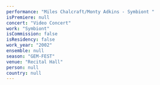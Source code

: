 ```yaml
---
performance: "Miles Chalcraft/Monty Adkins - Symbiont "
isPremiere: null
concert: "Video Concert"
work: "Symbiont"
isCommission: false
isResidency: false
work_year: "2002"
ensemble: null
season: "GEM-FEST"
venue: "Recital Hall"
person: null
country: null
---
```


